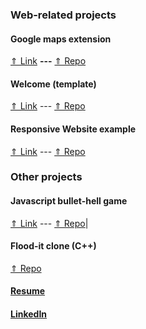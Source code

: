 
### [](#header-3) Web-related projects

#### [](#header-4) Google maps extension 
[&uArr; Link](https://azwift.github.io/googleMapsExtension) **---** [&uArr; Repo](https://github.com/azwift/googleMapsExtension)

#### [](#header-4) Welcome (template)
[&uArr; Link](https://azwift.github.io/welcomeflex) --- [&uArr; Repo](https://github.com/azwift/welcomeflex)

#### [](#header-4) Responsive Website example
[&uArr; Link](https://azwift.github.io/AliRevTestCrowdl) --- [&uArr; Repo](https://github.com/azwift/AliRevTestCrowdl)


### [](#header-3) Other projects

#### [](#header-4) Javascript bullet-hell game
[&uArr; Link](https://www.kongregate.com/games/CrazyDiamondu/bonus-level) --- [&uArr; Repo](https://github.com/azwift/BonusLevel)|

#### [](#header-4) Flood-it clone (C++)
[&uArr; Repo](https://git.uwaterloo.ca/azouheir/projects-Ali/tree/master)

#### [](#header-4) [Resume](https://www.dropbox.com/s/ereq6lmt8vnjps4/Ali%20Bitar%20Resume%20a.pdf?dl=0)

#### [](#header-4) [LinkedIn](https://www.linkedin.com/in/ali-bitar-a30790154/)



